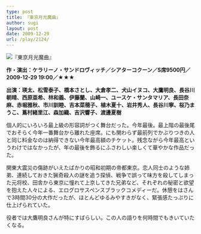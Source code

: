 ```yaml
---
type: post
title: 『東京月光魔曲』
author: sugi
layout: post
date: 2009-12-29
url: /play/2124/
---
```

<img src="/images/play/20091229.jpg" alt="『東京月光魔曲』" class="alignleft" />

**作・演出：ケラリーノ・サンドロヴィッチ／シアターコクーン／S席9500円／2009-12-29 19:00／★★★**

**出演：瑛太、松雪泰子、橋本さとし、大倉孝二、犬山イヌコ、大鷹明良、長谷川朝晴、西原亜希、林和義、伊藤蘭、山崎一、ユースケ・サンタマリア、長田奈麻、赤堀雅秋、市川訓睦、吉本菜穂子、植木夏十、岩井秀人、長谷川寧、桜乃まうこ、蔦村緒里江、森加織、吉沢響子、渡邊夏樹**

個人的にいろいろ最上級の形容詞がつく舞台だった。今年最後。最上階の最後尾でおそらく今年一番舞台から離れた座席。にも関わらず最前列でかぶりつきの人と同じ料金なのは納得できない今年最高額のチケット。残念ながら今年最高というわけではなかったが、年の最後を飾るにふさわしい楽しくて華やかな作品だった。

関東大震災の傷跡がいえたばかりの昭和初期の帝都東京。恋人同士のような姉弟、連続しておきた猟奇殺人の謎を追う探偵、戦争で誤って味方を殺してしまった元将校、田舎から東京に憧れて上京してきた兄弟など、それぞれの秘密と欲望を抱えた人々による、エログロサスペンスブラックコメディーだ。休憩をはさんで3時間30分の大作だったが、ほとんどゆるみやすきがなく、緊張感たっぷりに仕上げられていた。

役者では大鷹明良さんが特にすばらしい。この人の語りを何時間でもきいていたくなる。
